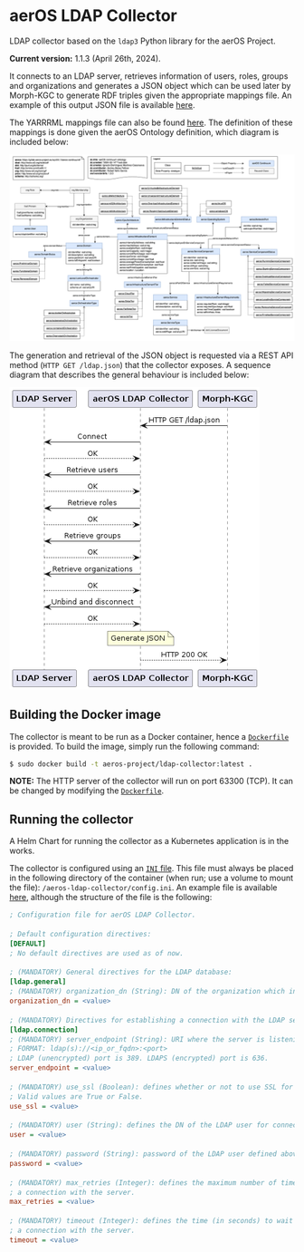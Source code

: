 # aerOS LDAP Collector
LDAP collector based on the `ldap3` Python library for the aerOS Project.

**Current version:** 1.1.3 (April 26th, 2024).

It connects to an LDAP server, retrieves information of users, roles, groups and organizations and generates a JSON object which can be used later by Morph-KGC to generate RDF triples given the appropriate mappings file. An example of this output JSON file is available [here](examples/ldap.json).

The YARRRML mappings file can also be found [here](examples/mappings.yaml). The definition of these mappings is done given the aerOS Ontology definition, which diagram is included below:

<img src="docs/aerOS-continuum-ontology.png" width="1200">

The generation and retrieval of the JSON object is requested via a REST API method (`HTTP GET /ldap.json`) that the collector exposes. A sequence diagram that describes the general behaviour is included below:

![](docs/sequence_diagram.png)

## Building the Docker image
The collector is meant to be run as a Docker container, hence a [`Dockerfile`](Dockerfile) is provided. To build the image, simply run the following command:

```bash
$ sudo docker build -t aeros-project/ldap-collector:latest .
```

**NOTE:** The HTTP server of the collector will run on port 63300 (TCP). It can be changed by modifying the [`Dockerfile`](Dockerfile).

## Running the collector

A Helm Chart for running the collector as a Kubernetes application is in the works.

The collector is configured using an [`INI` file](https://en.wikipedia.org/wiki/INI_file). This file must always be placed in the following directory of the container (when run; use a volume to mount the file): `/aeros-ldap-collector/config.ini`. An example file is available [here](conf/config.ini), although the structure of the file is the following:

```ini
; Configuration file for aerOS LDAP Collector.

; Default configuration directives:
[DEFAULT]
; No default directives are used as of now.

; (MANDATORY) General directives for the LDAP database:
[ldap.general]
; (MANDATORY) organization_dn (String): DN of the organization which information is to be retrieved.
organization_dn = <value>

; (MANDATORY) Directives for establishing a connection with the LDAP server:
[ldap.connection]
; (MANDATORY) server_endpoint (String): URI where the server is listening for incoming connections or requests.
; FORMAT: ldap(s)://<ip_or_fqdn>:<port>
; LDAP (unencrypted) port is 389. LDAPS (encrypted) port is 636.
server_endpoint = <value>

; (MANDATORY) use_ssl (Boolean): defines whether or not to use SSL for the connection with the server.
; Valid values are True or False.
use_ssl = <value>

; (MANDATORY) user (String): defines the DN of the LDAP user for connecting and retrieving information.
user = <value>

; (MANDATORY) password (String): password of the LDAP user defined above.
password = <value>

; (MANDATORY) max_retries (Integer): defines the maximum number of times the client will try to establish
; a connection with the server.
max_retries = <value>

; (MANDATORY) timeout (Integer): defines the time (in seconds) to wait between retries while trying to establish
; a connection with the server.
timeout = <value>
```

